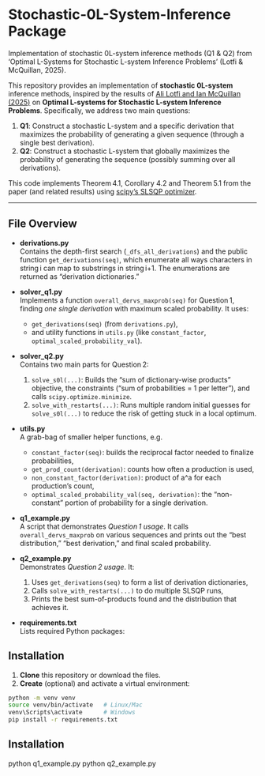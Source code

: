 # Stochastic-0L-System-Inference Package
Implementation of stochastic 0L-system inference methods (Q1 &amp; Q2) from ‘Optimal L-Systems for Stochastic L-system Inference Problems’ (Lotfi &amp; McQuillan, 2025).

This repository provides an implementation of **stochastic 0L-system** inference methods,
inspired by the results of [Ali Lotfi and Ian McQuillan (2025)](https://arxiv.org/abs/2409.02259v2)
on **Optimal L-systems for Stochastic L-system Inference Problems**. Specifically,
we address two main questions:

1. **Q1**: Construct a stochastic L-system and a specific derivation that maximizes
   the probability of generating a given sequence (through a single best derivation).
2. **Q2**: Construct a stochastic L-system that globally maximizes the probability
   of generating the sequence (possibly summing over all derivations).

This code implements Theorem 4.1, Corollary 4.2 and Theorem 5.1 from the paper (and related results) using
[scipy’s SLSQP optimizer](https://docs.scipy.org/doc/scipy/reference/generated/scipy.optimize.minimize.html).


---

## File Overview


- **derivations.py**  
  Contains the depth-first search (`_dfs_all_derivations`) and the public function
  `get_derivations(seq)`, which enumerate all ways characters in string i can map
  to substrings in string i+1.  The enumerations are returned as “derivation dictionaries.”

- **solver_q1.py**  
  Implements a function `overall_dervs_maxprob(seq)` for Question 1, finding
  *one single derivation* with maximum scaled probability.  It uses:
  - `get_derivations(seq)` (from `derivations.py`),
  - and utility functions in `utils.py` (like `constant_factor`, `optimal_scaled_probability_val`).

- **solver_q2.py**  
  Contains two main parts for Question 2:
  1. `solve_s0l(...)`: Builds the “sum of dictionary-wise products” objective, the constraints
     (“sum of probabilities = 1 per letter”), and calls `scipy.optimize.minimize`.
  2. `solve_with_restarts(...)`: Runs multiple random initial guesses for `solve_s0l(...)`
     to reduce the risk of getting stuck in a local optimum.

- **utils.py**  
  A grab-bag of smaller helper functions, e.g.
  - `constant_factor(seq)`: builds the reciprocal factor needed to finalize probabilities,
  - `get_prod_count(derivation)`: counts how often a production is used,
  - `non_constant_factor(derivation)`: product of a^a for each production’s count,
  - `optimal_scaled_probability_val(seq, derivation)`: the “non-constant” portion
    of probability for a single derivation.

- **q1_example.py**  
  A script that demonstrates *Question 1 usage*.  It calls `overall_dervs_maxprob` on
  various sequences and prints out the “best distribution,” “best derivation,” and
  final scaled probability.

- **q2_example.py**  
  Demonstrates *Question 2 usage*.  It:
  1. Uses `get_derivations(seq)` to form a list of derivation dictionaries,
  2. Calls `solve_with_restarts(...)` to do multiple SLSQP runs,
  3. Prints the best sum-of-products found and the distribution that achieves it.

- **requirements.txt**  
  Lists required Python packages:  

## Installation

1. **Clone** this repository or download the files.
2. **Create** (optional) and activate a virtual environment:
 ```bash
 python -m venv venv
 source venv/bin/activate   # Linux/Mac
 venv\Scripts\activate      # Windows
 pip install -r requirements.txt
```

## Installation
python q1_example.py
python q2_example.py

